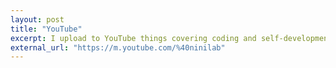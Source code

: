```yaml
---
layout: post
title: "YouTube"
excerpt: I upload to YouTube things covering coding and self-development.
external_url: "https://m.youtube.com/%40ninilab"
---
```

